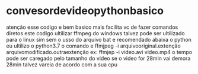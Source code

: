 # convesordevideopythonbasico
atenção esse codigo e bem basico mais facilita vc de fazer comandos diretos
este codigo ultilizar ffmpeg do windows  talvez pode ser ultilizado para o linux sim sem o usso do arquivo bat
e recomendado abaixa o python eu ultilizo o python3.7
o comando e  ffmjpeg -i arquivooriginal.extenção arquivomodificado.outraextenção
ex:
  ffmjep -i  video.avi video.mp4
  o tempo pode ser caregado pelo tamanho do video se o video for 28min vai demora 28min
  talvez vareia de acordo com a sua cpu
